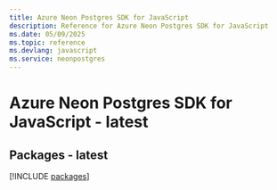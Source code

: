```yaml
---
title: Azure Neon Postgres SDK for JavaScript
description: Reference for Azure Neon Postgres SDK for JavaScript
ms.date: 05/09/2025
ms.topic: reference
ms.devlang: javascript
ms.service: neonpostgres
---
```

# Azure Neon Postgres SDK for JavaScript - latest
## Packages - latest
[!INCLUDE [packages](neon-postgres-index.md)]